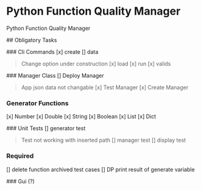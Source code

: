 # Python Function Quality Manager
Python Function Quality Manager

## Obligatory Tasks

### Cli Commands
 [x] create
 [] data
  > Change option under construction
 [x] load
 [x] run
 [x] valids

### Manager Class
 [] Deploy Manager
  > App json data not changable
 [x] Test Manager
 [x] Create Manager

### Generator Functions
 [x] Number
 [x] Double
 [x] String
 [x] Boolean
 [x] List
 [x] Dict

 ### Unit Tests
 [] generator test
  > Test not working with inserted path
 [] manager test
 [] display test

### Required
[] delete function archived test cases
[] DP print result of generate variable

### Gui (?)